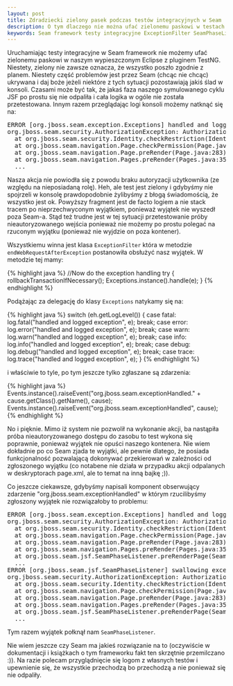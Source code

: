 ```yaml
---
layout: post
title: Zdradziecki zielony pasek podczas testów integracyjnych w Seam
description: O tym dlaczego nie można ufać zielonemu paskowi w testach integracyjnych w Seam framework.
keywords: Seam framework testy integracyjne ExceptionFilter SeamPhaseListener
---
```

Uruchamiając testy integracyjne w Seam framework nie możemy ufać zielonemu paskowi w naszym wypieszczonym Eclipse z pluginem TestNG. Niestety, zielony nie zawsze oznacza, że wszystko poszło zgodnie z planem. Niestety część problemów jest przez Seam (chcąc nie chcąc) ukrywana i daj boże jeżeli niektóre z tych sytuacji pozostawiają jakiś ślad w konsoli. Czasami może być tak, że jakaś faza naszego symulowanego cyklu JSF po prostu się nie odpaliła i cała logika w ogóle nie została przetestowana. Innym razem przeglądając logi konsoli możemy natknąć się na:

<pre>
ERROR [org.jboss.seam.exception.Exceptions] handled and logged exception
org.jboss.seam.security.AuthorizationException: Authorization check failed for expression [#{s:hasRole('Provider')}]
  at org.jboss.seam.security.Identity.checkRestriction(Identity.java:222)
  at org.jboss.seam.navigation.Page.checkPermission(Page.java:263)
  at org.jboss.seam.navigation.Page.preRender(Page.java:283)
  at org.jboss.seam.navigation.Pages.preRender(Pages.java:350)
  ...
</pre>

Nasza akcja nie powiodła się z powodu braku autoryzacji użytkownika (ze względu na nieposiadaną rolę). Heh, ale test jest zielony i gdybyśmy nie spojrzeli w konsolę prawdopodobnie żylibyśmy z błogą świadomością, że wszystko jest ok. Powyższy fragment jest de facto logiem a nie stack tracem po nieprzechwyconym wyjątkiem, ponieważ wyjątek nie wyszedł poza Seam-a. Stąd też trudne jest w tej sytuacji przetestowanie próby nieautoryzowanego wejścia ponieważ nie możemy po prostu polegać na rzuconym wyjątku (ponieważ nie wyjdzie on poza kontener).

Wszystkiemu winna jest klasa `ExceptionFilter` która w metodzie `endWebRequestAfterException` postanowiła obsłużyć nasz wyjątek. W metodzie tej mamy:

{% highlight java %}
//Now do the exception handling
try
{
    rollbackTransactionIfNecessary();
    Exceptions.instance().handle(e);
}
{% endhighlight %}

Podążając za delegację do klasy `Exceptions` natykamy się na:

{% highlight java %}
switch (eh.getLogLevel())
{
case fatal: 
    log.fatal("handled and logged exception", e);
    break;
case error:
    log.error("handled and logged exception", e);
    break;
case warn:
    log.warn("handled and logged exception", e);
    break;
case info:
    log.info("handled and logged exception", e);
    break;
case debug: 
    log.debug("handled and logged exception", e);
    break;
case trace:
    log.trace("handled and logged exception", e);
}
{% endhighlight %}

i właściwie to tyle, po tym jeszcze tylko zgłaszane są zdarzenia:

{% highlight java %}
Events.instance().raiseEvent("org.jboss.seam.exceptionHandled." + cause.getClass().getName(), cause);
Events.instance().raiseEvent("org.jboss.seam.exceptionHandled", cause);
{% endhighlight %}

No i pięknie. Mimo iż system nie pozwolił na wykonanie akcji, ba nastąpiła próba nieautoryzowanego dostępu do zasobu to test wykona się poprawnie, ponieważ wyjątek nie opuści naszego kontenera. Nie wiem dokładnie po co Seam zjada te wyjątki, ale pewnie dlatego, że posiada funkcjonalność pozwalającą dokonywać przekierowań w zależności od zgłoszonego wyjątku (co notabene nie działa w przypadku akcji odpalanych w deskryptorach page.xml, ale to temat na inną bajkę ;)).

Co jeszcze ciekawsze, gdybyśmy napisali komponent obserwujący zdarzenie "org.jboss.seam.exceptionHandled" w którym rzucilibyśmy zgłoszony wyjątek nie rozwiązałoby to problemu:

<pre>
ERROR [org.jboss.seam.exception.Exceptions] handled and logged exception
org.jboss.seam.security.AuthorizationException: Authorization check failed for expression [#{s:hasRole('Provider')}]
  at org.jboss.seam.security.Identity.checkRestriction(Identity.java:222)
  at org.jboss.seam.navigation.Page.checkPermission(Page.java:263)
  at org.jboss.seam.navigation.Page.preRender(Page.java:283)
  at org.jboss.seam.navigation.Pages.preRender(Pages.java:350)
  at org.jboss.seam.jsf.SeamPhaseListener.preRenderPage(SeamPhaseListener.java:561)
  ...
ERROR [org.jboss.seam.jsf.SeamPhaseListener] swallowing exception
org.jboss.seam.security.AuthorizationException: Authorization check failed for expression [#{s:hasRole('Provider')}]
  at org.jboss.seam.security.Identity.checkRestriction(Identity.java:222)
  at org.jboss.seam.navigation.Page.checkPermission(Page.java:263)
  at org.jboss.seam.navigation.Page.preRender(Page.java:283)
  at org.jboss.seam.navigation.Pages.preRender(Pages.java:350)
  at org.jboss.seam.jsf.SeamPhaseListener.preRenderPage(SeamPhaseListener.java:561)
  ...
</pre>

Tym razem wyjątek połknął nam `SeamPhaseListener`.

Nie wiem jeszcze czy Seam ma jakieś rozwiązanie na to (oczywiście w dokumentacji i książkach o tym frameworku fakt ten skrzętnie przemilczano :)). Na razie polecam przyglądnięcie się logom z własnych testów i upewnienie się, że wszystkie przechodzą bo przechodzą a nie ponieważ się nie odpaliły.